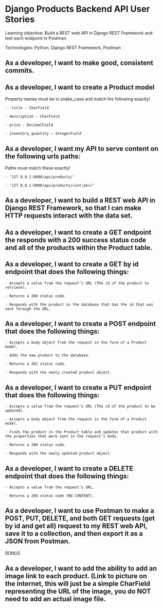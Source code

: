 # Django Products Backend API User Stories

Learning objective: Build a REST web API in Django REST Framework and test each endpoint in Postman.

Technologies: Python, Django REST Framework, Postman

## As a developer, I want to make good, consistent commits.

## As a developer, I want to create a Product model 

Property names must be in snake_case and match the following exactly!

    ·  title - CharField

    · description - CharField

    · price - DecimalField

    · inventory_quantity – IntegerField

## As a developer, I want my API to serve content on the following urls paths:

Paths must match these exactly!

    · ‘127.0.0.1:8000/api/products/'

    · ‘127.0.0.1:8000/api/products/<int:pk>/’

## As a developer, I want to build a REST web API in Django REST Framework, so that I can make HTTP requests interact with the data set.

## As a developer, I want to create a GET endpoint the responds with a 200 success status code and all of the products within the Product table.

## As a developer, I want to create a GET by id endpoint that does the following things:

    · Accepts a value from the request’s URL (The id of the product to retrieve).

    · Returns a 200 status code.

    · Responds with the product in the database that has the id that was sent through the URL.

## As a developer, I want to create a POST endpoint that does the following things:

    · Accepts a body object from the request in the form of a Product model.

    · Adds the new product to the database.

    · Returns a 201 status code.

    · Responds with the newly created product object.

## As a developer, I want to create a PUT endpoint that does the following things:

    · Accepts a value from the request’s URL (The id of the product to be updated).

    · Accepts a body object from the request in the form of a Product model.

    · Finds the product in the Product table and updates that product with the properties that were sent in the request’s body.

    · Returns a 200 status code.

    · Responds with the newly updated product object.

## As a developer, I want to create a DELETE endpoint that does the following things:

    · Accepts a value from the request’s URL.

    · Returns a 204 status code (NO CONTENT).

## As a developer, I want to use Postman to make a POST, PUT, DELETE, and both GET requests (get by id and get all) request to my REST web API, save it to a collection, and then export it as a JSON from Postman.

BONUS

## As a developer, I want to add the ability to add an image link to each product. (Link to picture on the internet, this will just be a simple CharField representing the URL of the image, you do NOT need to add an actual image file.